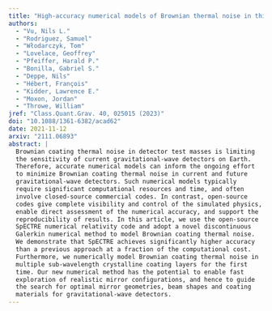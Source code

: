 ```yaml
---
title: "High-accuracy numerical models of Brownian thermal noise in thin mirror coatings"
authors:
  - "Vu, Nils L."
  - "Rodriguez, Samuel"
  - "Włodarczyk, Tom"
  - "Lovelace, Geoffrey"
  - "Pfeiffer, Harald P."
  - "Bonilla, Gabriel S."
  - "Deppe, Nils"
  - "Hébert, François"
  - "Kidder, Lawrence E."
  - "Moxon, Jordan"
  - "Throwe, William"
jref: "Class.Quant.Grav. 40, 025015 (2023)"
doi: "10.1088/1361-6382/acad62"
date: 2021-11-12
arxiv: "2111.06893"
abstract: |
  Brownian coating thermal noise in detector test masses is limiting
  the sensitivity of current gravitational-wave detectors on Earth.
  Therefore, accurate numerical models can inform the ongoing effort
  to minimize Brownian coating thermal noise in current and future
  gravitational-wave detectors. Such numerical models typically
  require significant computational resources and time, and often
  involve closed-source commercial codes. In contrast, open-source
  codes give complete visibility and control of the simulated physics,
  enable direct assessment of the numerical accuracy, and support the
  reproducibility of results. In this article, we use the open-source
  SpECTRE numerical relativity code and adopt a novel discontinuous
  Galerkin numerical method to model Brownian coating thermal noise.
  We demonstrate that SpECTRE achieves significantly higher accuracy
  than a previous approach at a fraction of the computational cost.
  Furthermore, we numerically model Brownian coating thermal noise in
  multiple sub-wavelength crystalline coating layers for the first
  time. Our new numerical method has the potential to enable fast
  exploration of realistic mirror configurations, and hence to guide
  the search for optimal mirror geometries, beam shapes and coating
  materials for gravitational-wave detectors.
---
```

